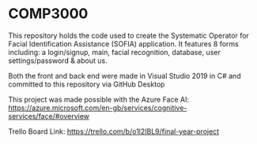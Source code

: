 # COMP3000

This repository holds the code used to create the Systematic Operator for Facial Identification Assistance (SOFIA) application. It features 8 forms including: a login/signup, main, facial recognition, database, user settings/password & about us.

Both the front and back end were made in Visual Studio 2019 in C# and committed to this repository via GitHub Desktop

This project was made possible with the Azure Face AI: https://azure.microsoft.com/en-gb/services/cognitive-services/face/#overview

Trello Board Link: https://trello.com/b/o1l2IBL9/final-year-project
